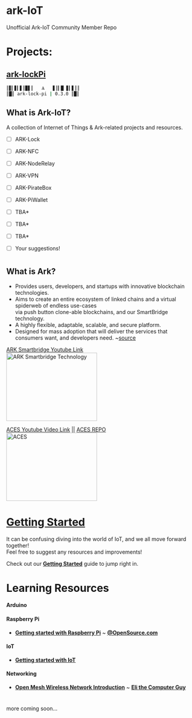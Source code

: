# ark-IoT
Unofficial Ark-IoT Community Member Repo

# Projects:

## [ark-lockPi](https://github.com/sleepdefic1t/ark-IoT/tree/master/ark-lockPi)
```bash
║▋▎▋▎▋║▉▋║   Ѧ   ▋║▎█ ▋▎▋║║
║█║ ark-lock-pi | 0.3.0 ║█║
 ````  

## What is Ark-IoT?
A collection of Internet of Things & Ark-related projects and resources.

- [ ] ARK-Lock
- [ ] ARK-NFC
- [ ] ARK-NodeRelay
- [ ] ARK-VPN
- [ ] ARK-PirateBox
- [ ] ARK-PiWallet
- [ ] TBA*
- [ ] TBA*
- [ ] TBA*
- [ ] Your suggestions!


#  

## What is Ark?

 - Provides users, developers, and startups with innovative blockchain technologies.  
 - Aims to create an entire ecosystem of linked chains and a virtual spiderweb of endless use-cases  
    via push button clone-able blockchains, and our SmartBridge technology.
 - A highly flexible, adaptable, scalable, and secure platform.
  - Designed for mass adoption that will deliver the services that consumers want, and developers need. ~[source](https://ark.io/)  
 
 
[ARK Smartbridge Youtube Link](http://www.youtube.com/watch?v=Fb985Ac_gSY "ARK Smartbridge Technology")  
<img src="http://img.youtube.com/vi/Fb985Ac_gSY/0.jpg" alt="ARK Smartbridge Technology" width="240" height="180">

[ACES Youtube Video Link](http://www.youtube.com/watch?v=qugC8sQFR40 "ARK Smartbridge Technology") || [ACES REPO](https://github.com/bradyo/aces-app)   
<img src="http://img.youtube.com/vi/qugC8sQFR40/0.jpg" alt="ACES" width="240" height="180">  


# [**Getting Started**](https://github.com/sleepdefic1t/ark-IoT/blob/master/GETTING_STARTED.md)  

It can be confusing diving into the world of IoT,
and we all move forward together!  
Feel free to suggest any resources and improvements! 

Check out our [**Getting Started**](https://github.com/sleepdefic1t/ark-IoT/blob/master/GETTING_STARTED.md) guide to jump right in.

# 

# Learning Resources

#### Arduino

#### Raspberry Pi

- [**Getting started with Raspberry Pi**](https://opensource.com/article/16/12/getting-started-raspberry-pi) ~ [**@OpenSource.com**](https://opensource.com)

#### IoT

- [**Getting started with IoT**](https://www.raspberrypi.org/blog/getting-started-with-iot/)

#### Networking

- [**Open Mesh Wireless Network Introduction**](https://www.youtube.com/watch?v=1YOoT3NxgYg) ~ [**Eli the Computer Guy**](https://www.youtube.com/channel/UCD4EOyXKjfDUhCI6jlOZZYQ)


#

more coming soon...
